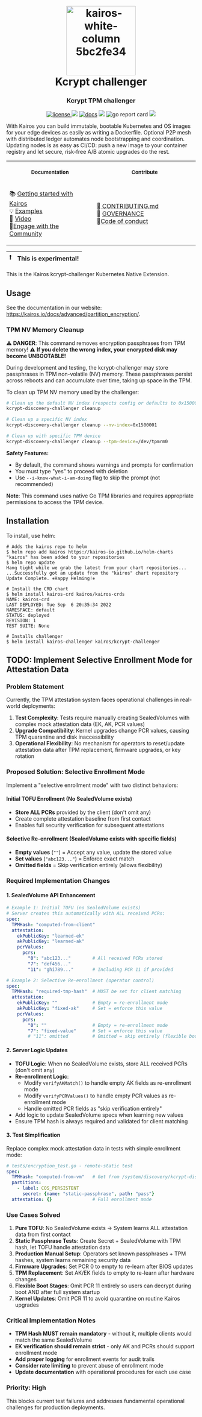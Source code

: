 <h1 align="center">
  <br>
     <img width="184" alt="kairos-white-column 5bc2fe34" src="https://user-images.githubusercontent.com/2420543/193010398-72d4ba6e-7efe-4c2e-b7ba-d3a826a55b7d.png"><br>
    Kcrypt challenger
<br>
</h1>

<h3 align="center">Kcrypt TPM challenger</h3>
<p align="center">
  <a href="https://opensource.org/licenses/">
    <img src="https://img.shields.io/badge/licence-APL2-brightgreen"
         alt="license">
  </a>
  <a href="https://github.com/kairos-io/kcrypt-challenger/issues"><img src="https://img.shields.io/github/issues/kairos-io/kcrypt-challenger"></a>
  <a href="https://kairos.io/docs/" target=_blank> <img src="https://img.shields.io/badge/Documentation-blue"
         alt="docs"></a>
  <img src="https://img.shields.io/badge/made%20with-Go-blue">
  <img src="https://goreportcard.com/badge/github.com/kairos-io/kcrypt-challenger" alt="go report card" />
  <a href="https://github.com/kairos-io/kcrypt-challenger/actions/workflows/e2e-tests.yml?query=branch%3Amain"> <img src="https://github.com/kairos-io/kcrypt-challenger/actions/workflows/e2e-tests.yml/badge.svg?branch=main"></a>
</p>


With Kairos you can build immutable, bootable Kubernetes and OS images for your edge devices as easily as writing a Dockerfile. Optional P2P mesh with distributed ledger automates node bootstrapping and coordination. Updating nodes is as easy as CI/CD: push a new image to your container registry and let secure, risk-free A/B atomic upgrades do the rest.


<table>
<tr>
<th align="center">
<img width="640" height="1px">
<p> 
<small>
Documentation
</small>
</p>
</th>
<th align="center">
<img width="640" height="1">
<p> 
<small>
Contribute
</small>
</p>
</th>
</tr>
<tr>
<td>

 📚 [Getting started with Kairos](https://kairos.io/docs/getting-started) <br> :bulb: [Examples](https://kairos.io/docs/examples) <br> :movie_camera: [Video](https://kairos.io/docs/media/) <br> :open_hands:[Engage with the Community](https://kairos.io/community/)
  
</td>
<td>
  
🙌[ CONTRIBUTING.md ]( https://github.com/kairos-io/kairos/blob/master/CONTRIBUTING.md ) <br> :raising_hand: [ GOVERNANCE ]( https://github.com/kairos-io/kairos/blob/master/GOVERNANCE.md ) <br>:construction_worker:[Code of conduct](https://github.com/kairos-io/kairos/blob/master/CODE_OF_CONDUCT.md) 
  
</td>
</tr>
</table>

| :exclamation: | This is experimental! |
|-|:-|

This is the Kairos kcrypt-challenger Kubernetes Native Extension. 

## Usage

See the documentation in our website: https://kairos.io/docs/advanced/partition_encryption/.

### TPM NV Memory Cleanup

⚠️ **DANGER**: This command removes encryption passphrases from TPM memory!
⚠️ **If you delete the wrong index, your encrypted disk may become UNBOOTABLE!**

During development and testing, the kcrypt-challenger may store passphrases in TPM non-volatile (NV) memory. These passphrases persist across reboots and can accumulate over time, taking up space in the TPM.

To clean up TPM NV memory used by the challenger:

```bash
# Clean up the default NV index (respects config or defaults to 0x1500000)
kcrypt-discovery-challenger cleanup

# Clean up a specific NV index
kcrypt-discovery-challenger cleanup --nv-index=0x1500001

# Clean up with specific TPM device
kcrypt-discovery-challenger cleanup --tpm-device=/dev/tpmrm0
```

**Safety Features:**
- By default, the command shows warnings and prompts for confirmation
- You must type "yes" to proceed with deletion
- Use `--i-know-what-i-am-doing` flag to skip the prompt (not recommended)

**Note**: This command uses native Go TPM libraries and requires appropriate permissions to access the TPM device.

## Installation

To install, use helm:

```
# Adds the kairos repo to helm
$ helm repo add kairos https://kairos-io.github.io/helm-charts
"kairos" has been added to your repositories
$ helm repo update                                        
Hang tight while we grab the latest from your chart repositories...
...Successfully got an update from the "kairos" chart repository
Update Complete. ⎈Happy Helming!⎈

# Install the CRD chart
$ helm install kairos-crd kairos/kairos-crds
NAME: kairos-crd
LAST DEPLOYED: Tue Sep  6 20:35:34 2022
NAMESPACE: default
STATUS: deployed
REVISION: 1
TEST SUITE: None

# Installs challenger
$ helm install kairos-challenger kairos/kcrypt-challenger
```

## TODO: Implement Selective Enrollment Mode for Attestation Data

### Problem Statement

Currently, the TPM attestation system faces operational challenges in real-world deployments:

1. **Test Complexity**: Tests require manually creating SealedVolumes with complex mock attestation data (EK, AK, PCR values)
2. **Upgrade Compatibility**: Kernel upgrades change PCR values, causing TPM quarantine and disk inaccessibility  
3. **Operational Flexibility**: No mechanism for operators to reset/update attestation data after TPM replacement, firmware upgrades, or key rotation

### Proposed Solution: Selective Enrollment Mode

Implement a "selective enrollment mode" with two distinct behaviors:

#### **Initial TOFU Enrollment** (No SealedVolume exists)
- **Store ALL PCRs** provided by the client (don't omit any)
- Create complete attestation baseline from first contact
- Enables full security verification for subsequent attestations

#### **Selective Re-enrollment** (SealedVolume exists with specific fields)
- **Empty values** (`""`) = Accept any value, update the stored value
- **Set values** (`"abc123..."`) = Enforce exact match
- **Omitted fields** = Skip verification entirely (allows flexibility)

### Required Implementation Changes

#### 1. **SealedVolume API Enhancement**
```yaml
# Example 1: Initial TOFU (no SealedVolume exists)
# Server creates this automatically with ALL received PCRs:
spec:
  TPMHash: "computed-from-client"
  attestation:
    ekPublicKey: "learned-ek"
    akPublicKey: "learned-ak"  
    pcrValues:
      pcrs:
        "0": "abc123..."        # All received PCRs stored
        "7": "def456..."        
        "11": "ghi789..."       # Including PCR 11 if provided

# Example 2: Selective Re-enrollment (operator control)
spec:
  TPMHash: "required-tmp-hash"  # MUST be set for client matching
  attestation:
    ekPublicKey: ""             # Empty = re-enrollment mode
    akPublicKey: "fixed-ak"     # Set = enforce this value
    pcrValues:
      pcrs:
        "0": ""                 # Empty = re-enrollment mode
        "7": "fixed-value"      # Set = enforce this value
        # "11": omitted         # Omitted = skip entirely (flexible boot stages)
```

#### 2. **Server Logic Updates**
- **TOFU Logic**: When no SealedVolume exists, store ALL received PCRs (don't omit any)
- **Re-enrollment Logic**: 
  - Modify `verifyAKMatch()` to handle empty AK fields as re-enrollment mode
  - Modify `verifyPCRValues()` to handle empty PCR values as re-enrollment mode
  - Handle omitted PCR fields as "skip verification entirely"
- Add logic to update SealedVolume specs when learning new values
- Ensure TPM hash is always required and validated for client matching

#### 3. **Test Simplification**
Replace complex mock attestation data in tests with simple enrollment mode:
```yaml
# tests/encryption_test.go - remote-static test
spec:
  TPMHash: "computed-from-vm"   # Get from /system/discovery/kcrypt-discovery-challenger
  partitions:
    - label: COS_PERSISTENT
      secret: {name: "static-passphrase", path: "pass"}
  attestation: {}               # Full enrollment mode
```

### Use Cases Solved

1. **Pure TOFU**: No SealedVolume exists → System learns ALL attestation data from first contact
2. **Static Passphrase Tests**: Create Secret + SealedVolume with TPM hash, let TOFU handle attestation data
3. **Production Manual Setup**: Operators set known passphrases + TPM hashes, system learns remaining security data
4. **Firmware Upgrades**: Set PCR 0 to empty to re-learn after BIOS updates
5. **TPM Replacement**: Set AK/EK fields to empty to re-learn after hardware changes
6. **Flexible Boot Stages**: Omit PCR 11 entirely so users can decrypt during boot AND after full system startup
7. **Kernel Updates**: Omit PCR 11 to avoid quarantine on routine Kairos upgrades

### Critical Implementation Notes

- **TPM Hash MUST remain mandatory** - without it, multiple clients would match the same SealedVolume
- **EK verification should remain strict** - only AK and PCRs should support enrollment mode
- **Add proper logging** for enrollment events for audit trails
- **Consider rate limiting** to prevent abuse of enrollment mode
- **Update documentation** with operational procedures for each use case

### Priority: High
This blocks current test failures and addresses fundamental operational challenges for production deployments.

